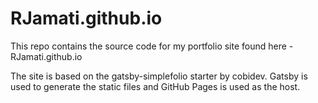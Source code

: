 # RJamati.github.io

This repo contains the source code for my portfolio site found here - RJamati.github.io

The site is based on the gatsby-simplefolio starter by cobidev. Gatsby is used to generate the static files and GitHub Pages is used as the host.
